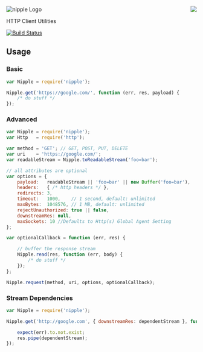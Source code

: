 <a href="https://github.com/spumko"><img src="https://raw.github.com/spumko/spumko/master/images/from.png" align="right" /></a>
![nipple Logo](https://raw.github.com/spumko/nipple/master/images/nipple.png)

HTTP Client Utilities

[![Build Status](https://secure.travis-ci.org/spumko/nipple.png)](http://travis-ci.org/spumko/nipple)

## Usage
### Basic
```javascript
var Nipple = require('nipple');

Nipple.get('https://google.com/', function (err, res, payload) {
    /* do stuff */
});
```

### Advanced
```javascript
var Nipple = require('nipple');
var Http   = require('http');

var method = 'GET'; // GET, POST, PUT, DELETE
var uri    = 'https://google.com/';
var readableStream = Nipple.toReadableStream('foo=bar');

// all attributes are optional
var options = {
    payload:   readableStream || 'foo=bar' || new Buffer('foo=bar'),
    headers:   { /* http headers */ },
    redirects: 3,
    timeout:   1000,    // 1 second, default: unlimited
    maxBytes:  1048576, // 1 MB, default: unlimited
    rejectUnauthorized: true || false,
    downstreamRes: null,
    maxSockets: 10 //Defaults to Http(s) Global Agent Setting
};

var optionalCallback = function (err, res) {

    // buffer the response stream
    Nipple.read(res, function (err, body) {
        /* do stuff */
    });
};

Nipple.request(method, uri, options, optionalCallback);
```

### Stream Dependencies
```javascript
var Nipple = require('nipple');

Nipple.get('http://google.com', { downstreamRes: dependentStream }, function (err, res) {

    expect(err).to.not.exist;
    res.pipe(dependentStream);
});
```
